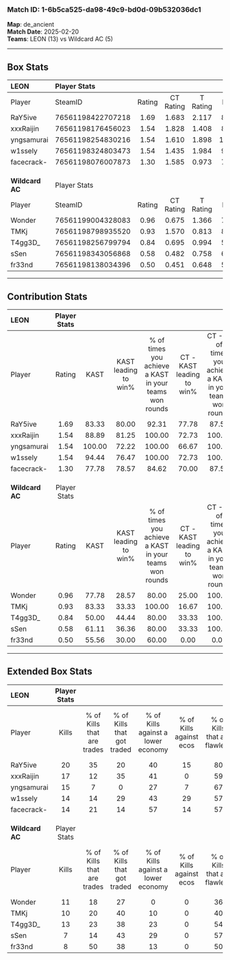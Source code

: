 ### Match ID: 1-6b5ca525-da98-49c9-bd0d-09b532036dc1  
**Map**: de_ancient  
**Match Date**: 2025-02-20  
**Teams**: LEON (13) vs Wildcard AC (5)  

---  

## Box Stats  

| **LEON**        | Player Stats      |        |           |          |        |       |       |         |        |      |     |
| :- | :- | :-: | :-: | :-: | :-: | :-: | :-: | :-: | :-: | :-: | :-: |
| Player          | SteamID           | Rating | CT Rating | T Rating |  KAST  |  ADR  | Kills | Assists | Deaths | K/D  | HS% |
| RaY5ive         | 76561198422707218 |  1.69  |   1.683   |  2.117   | 83.33  | 106.9 |  20   |    7    |   11   | 1.82 | 40  |
| xxxRaijin       | 76561198176456023 |  1.54  |   1.828   |  1.408   | 88.89  | 100.7 |  17   |    9    |   12   | 1.42 | 58  |
| yngsamurai      | 76561198254830216 |  1.54  |   1.610   |  1.898   | 100.00 | 75.9  |  15   |    4    |   8    | 1.88 | 33  |
| w1ssely         | 76561198324803473 |  1.54  |   1.435   |  1.984   | 94.44  | 92.8  |  14   |    5    |   7    | 2.00 | 64  |
| facecrack-      | 76561198076007873 |  1.30  |   1.585   |  0.973   | 77.78  | 92.1  |  14   |    6    |   11   | 1.27 | 50  |
|                 |                   |        |           |          |        |       |       |         |        |      |     |
|                 |                   |        |           |          |        |       |       |         |        |      |     |
|                 |                   |        |           |          |        |       |       |         |        |      |     |
| **Wildcard AC** | Player Stats      |        |           |          |        |       |       |         |        |      |     |
| Player          | SteamID           | Rating | CT Rating | T Rating |  KAST  |  ADR  | Kills | Assists | Deaths | K/D  | HS% |
| Wonder          | 76561199004328083 |  0.96  |   0.675   |  1.366   | 77.78  | 73.6  |  11   |    7    |   16   | 0.69 | 81  |
| TMKj            | 76561198798935520 |  0.93  |   1.570   |  0.813   | 83.33  | 62.7  |  10   |    4    |   15   | 0.67 | 60  |
| T4gg3D_         | 76561198256799794 |  0.84  |   0.695   |  0.994   | 50.00  | 81.5  |  13   |    1    |   16   | 0.81 | 69  |
| sSen            | 76561198343056868 |  0.58  |   0.482   |  0.758   | 61.11  | 52.8  |   7   |    7    |   16   | 0.44 | 42  |
| fr33nd          | 76561198138034396 |  0.50  |   0.451   |  0.648   | 55.56  | 47.1  |   8   |    1    |   17   | 0.47 | 87  |
---  

## Contribution Stats  

| **LEON**        | Player Stats |        |                      |                                                        |                           |                                                             |                          |                                                            |
| :- | :-: | :-: | :-: | :-: | :-: | :-: | :-: | :-: |
| Player          |    Rating    |  KAST  | KAST leading to win% | % of times you achieve a KAST in your teams won rounds | CT - KAST leading to win% | CT - % of times you achieve a KAST in your teams won rounds | T - KAST leading to win% | T - % of times you achieve a KAST in your teams won rounds |
| RaY5ive         |     1.69     | 83.33  |        80.00         |                         92.31                          |           77.78           |                            87.50                            |          83.33           |                           100.00                           |
| xxxRaijin       |     1.54     | 88.89  |        81.25         |                         100.00                         |           72.73           |                           100.00                            |          100.00          |                           100.00                           |
| yngsamurai      |     1.54     | 100.00 |        72.22         |                         100.00                         |           66.67           |                           100.00                            |          83.33           |                           100.00                           |
| w1ssely         |     1.54     | 94.44  |        76.47         |                         100.00                         |           72.73           |                           100.00                            |          83.33           |                           100.00                           |
| facecrack-      |     1.30     | 77.78  |        78.57         |                         84.62                          |           70.00           |                            87.50                            |          100.00          |                           80.00                            |
|                 |              |        |                      |                                                        |                           |                                                             |                          |                                                            |
|                 |              |        |                      |                                                        |                           |                                                             |                          |                                                            |
|                 |              |        |                      |                                                        |                           |                                                             |                          |                                                            |
| **Wildcard AC** | Player Stats |        |                      |                                                        |                           |                                                             |                          |                                                            |
| Player          |    Rating    |  KAST  | KAST leading to win% | % of times you achieve a KAST in your teams won rounds | CT - KAST leading to win% | CT - % of times you achieve a KAST in your teams won rounds | T - KAST leading to win% | T - % of times you achieve a KAST in your teams won rounds |
| Wonder          |     0.96     | 77.78  |        28.57         |                         80.00                          |           25.00           |                           100.00                            |          30.00           |                           75.00                            |
| TMKj            |     0.93     | 83.33  |        33.33         |                         100.00                         |           16.67           |                           100.00                            |          44.44           |                           100.00                           |
| T4gg3D_         |     0.84     | 50.00  |        44.44         |                         80.00                          |           33.33           |                           100.00                            |          50.00           |                           75.00                            |
| sSen            |     0.58     | 61.11  |        36.36         |                         80.00                          |           33.33           |                           100.00                            |          37.50           |                           75.00                            |
| fr33nd          |     0.50     | 55.56  |        30.00         |                         60.00                          |           0.00            |                            0.00                             |          42.86           |                           75.00                            |
---  

## Extended Box Stats  

| **LEON**        | Player Stats |                            |                            |                                    |                         |                              |                                 |        |                             |                                     |                          |                               |                            |
| :- | :-: | :-: | :-: | :-: | :-: | :-: | :-: | :-: | :-: | :-: | :-: | :-: | :-: |
| Player          |    Kills     | % of Kills that are trades | % of Kills that got traded | % of Kills against a lower economy | % of Kills against ecos | % of Kills that are flawless | % of Kills that are close duels | Deaths | % of Deaths that get traded | % of Deaths against a lower economy | % of Deaths against ecos | % of Deaths that are flawless | % of Deaths that are close |
| RaY5ive         |      20      |             35             |             20             |                 40                 |           15            |              80              |                5                |   11   |             45              |                 27                  |            0             |              73               |             9              |
| xxxRaijin       |      17      |             12             |             35             |                 41                 |            0            |              59              |                0                |   12   |             33              |                 25                  |            0             |              33               |             8              |
| yngsamurai      |      15      |             7              |             0              |                 27                 |            7            |              67              |                7                |   8    |             63              |                 25                  |            0             |              63               |             0              |
| w1ssely         |      14      |             14             |             29             |                 43                 |           29            |              57              |                0                |   7    |             29              |                 29                  |            14            |              43               |             0              |
| facecrack-      |      14      |             21             |             14             |                 57                 |           14            |              57              |                7                |   11   |             18              |                 27                  |            0             |              36               |             18             |
|                 |              |                            |                            |                                    |                         |                              |                                 |        |                             |                                     |                          |                               |                            |
|                 |              |                            |                            |                                    |                         |                              |                                 |        |                             |                                     |                          |                               |                            |
|                 |              |                            |                            |                                    |                         |                              |                                 |        |                             |                                     |                          |                               |                            |
| **Wildcard AC** | Player Stats |                            |                            |                                    |                         |                              |                                 |        |                             |                                     |                          |                               |                            |
| Player          |    Kills     | % of Kills that are trades | % of Kills that got traded | % of Kills against a lower economy | % of Kills against ecos | % of Kills that are flawless | % of Kills that are close duels | Deaths | % of Deaths that get traded | % of Deaths against a lower economy | % of Deaths against ecos | % of Deaths that are flawless | % of Deaths that are close |
| Wonder          |      11      |             18             |             27             |                 0                  |            0            |              36              |                9                |   16   |             38              |                 19                  |            0             |              63               |             6              |
| TMKj            |      10      |             20             |             40             |                 10                 |            0            |              40              |               10                |   15   |             27              |                 20                  |            0             |              60               |             0              |
| T4gg3D_         |      13      |             23             |             38             |                 23                 |            0            |              54              |                0                |   16   |              6              |                 19                  |            0             |              63               |             13             |
| sSen            |      7       |             14             |             43             |                 29                 |            0            |              57              |               14                |   16   |             19              |                 19                  |            0             |              56               |             0              |
| fr33nd          |      8       |             50             |             38             |                 13                 |            0            |              50              |               13                |   17   |             12              |                 18                  |            0             |              82               |             0              |
